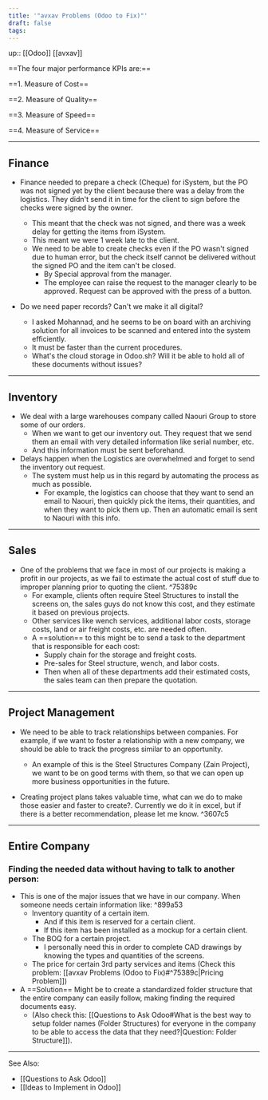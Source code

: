 ```yaml
---
title: '"avxav Problems (Odoo to Fix)"'
draft: false
tags:
---
```

up:: [[Odoo]] [[avxav]]

==The four major performance KPIs are:==

==1. Measure of Cost==

==2. Measure of Quality==

==3. Measure of Speed==

==4. Measure of Service==

---
## Finance

- Finance needed to prepare a check (Cheque) for iSystem, but the PO was not signed yet by the client because there was a delay from the logistics. They didn't send it in time for the client to sign before the checks were signed by the owner.
	- This meant that the check was not signed, and there was a week delay for getting the items from iSystem.
	- This meant we were 1 week late to the client.
	- We need to be able to create checks even if the PO wasn't signed due to human error, but the check itself cannot be delivered without the signed PO and the item can't be closed.
		- By Special approval from the manager.
		- The employee can raise the request to the manager clearly to be approved. Request can be approved with the press of a button.


- Do we need paper records? Can't we make it all digital?
	- I asked Mohannad, and he seems to be on board with an archiving solution for all invoices to be scanned and entered into the system efficiently.
	- It must be faster than the current procedures.
	- What's the cloud storage in Odoo.sh? Will it be able to hold all of these documents without issues?

---
## Inventory

- We deal with a large warehouses company called Naouri Group to store some of our orders.
	- When we want to get our inventory out. They request that we send them an email with very detailed information like serial number, etc.
	- And this information must be sent beforehand.
- Delays happen when the Logistics are overwhelmed and forget to send the inventory out request.
	- The system must help us in this regard by automating the process as much as possible.
		- For example, the logistics can choose that they want to send an email to Naouri, then quickly pick the items, their quantities, and when they want to pick them up. Then an automatic email is sent to Naouri with this info.

---
## Sales
- One of the problems that we face in most of our projects is making a profit in our projects, as we fail to estimate the actual cost of stuff due to improper planning prior to quoting the client. ^75389c
	- For example, clients often require Steel Structures to install the screens on, the sales guys do not know this cost, and they estimate it based on previous projects.
	- Other services like wench services, additional labor costs, storage costs, land or air freight costs, etc. are needed often.
	- A ==solution== to this might be to send a task to the department that is responsible for each cost:
		- Supply chain for the storage and freight costs.
		- Pre-sales for Steel structure, wench, and labor costs.
		- Then when all of these departments add their estimated costs, the sales team can then prepare the quotation.

---
## Project Management

- We need to be able to track relationships between companies. For example, if we want to foster a relationship with a new company, we should be able to track the progress similar to an opportunity.
	- An example of this is the Steel Structures Company (Zain Project), we want to be on good terms with them, so that we can open up more business opportunities in the future.


- Creating project plans takes valuable time, what can we do to make those easier and faster to create?. Currently we do it in excel, but if there is a better recommendation, please let me know. ^3607c5



---
## Entire Company

### Finding the needed data without having to talk to another person:

- This is one of the major issues that we have in our company. When someone needs certain information like: ^899a53
	- Inventory quantity of a certain item.
		- And if this item is reserved for a certain client.
		- If this item has been installed as a mockup for a certain client.
	- The BOQ for a certain project.
		- I personally need this in order to complete CAD drawings by knowing the types and quantities of the screens.
	- The price for certain 3rd party services and items (Check this problem: [[avxav Problems (Odoo to Fix)#^75389c|Pricing Problem]])
- A ==Solution== Might be to create a standardized folder structure that the entire company can easily follow, making finding the required documents easy.
	- (Also check this: [[Questions to Ask Odoo#What is the best way to setup folder names (Folder Structures) for everyone in the company to be able to access the data that they need?|Question: Folder Structure]]).


---

See Also:
- [[Questions to Ask Odoo]]
- [[Ideas to Implement in Odoo]]